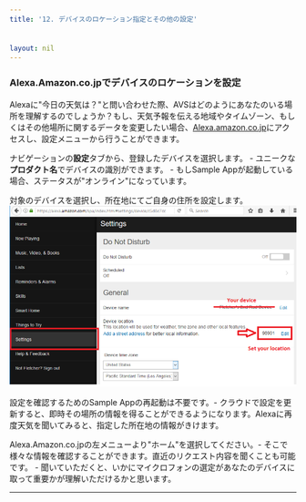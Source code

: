 ```yaml
---
title: '12. デバイスのロケーション指定とその他の設定'


layout: nil
---
```


### Alexa.Amazon.co.jpでデバイスのロケーションを設定

Alexaに"今日の天気は？"と問い合わせた際、AVSはどのようにあなたのいる場所を理解するのでしょうか？もし、天気予報を伝える地域やタイムゾーン、もしくはその他場所に関するデータを変更したい場合、[Alexa.amazon.co.jp](https://alexa.amazon.co.jp)にアクセスし、設定メニューから行うことができます。

ナビゲーションの**設定**タブから、登録したデバイスを選択します。 - ユニークな**プロダクト名**でデバイスの識別ができます。 - もしSample Appが起動している場合、ステータスが"オンライン"になっています。

対象のデバイスを選択し、所在地にてご自身の住所を設定します。
![AlexaSettings](assets/AlexaSettings.png)

設定を確認するためのSample Appの再起動は不要です。- クラウドで設定を更新すると、即時その場所の情報を得ることができるようになります。Alexaに再度天気を聞いてみると、指定した所在地の情報がきけます。

Alexa.Amazon.co.jpの左メニューより"ホーム"を選択してください。- そこで様々な情報を確認することができます。直近のリクエスト内容を聞くことも可能です。 - 聞いていただくと、いかにマイクロフォンの選定があなたのデバイスに取って重要かが理解いただけるかと思います。

---
